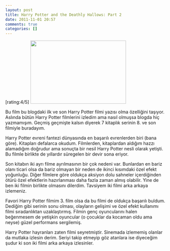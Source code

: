 ```yaml
---
layout: post
title: Harry Potter and the Deathly Hallows: Part 2
date: 2011-11-01 20:57
comments: true
categories: []
---
```

[rating:4/5]
<img class="alignleft size-medium wp-image-2305" title="Harry-Potter-And-The-Deathly-Hallows-2-Trailer-Part-Second-Daniel-Radcliffe-Rupert-Grint-Emma-Watson-Tom-Felton-Ralph-Fiennes-David-Yates" src="http://onurbaykal.com.tr/wp-content/uploads/2011/11/Harry-Potter-And-The-Deathly-Hallows-2-Trailer-Part-Second-Daniel-Radcliffe-Rupert-Grint-Emma-Watson-Tom-Felton-Ralph-Fiennes-David-Yates-300x199.jpg" alt="" width="300" height="199" />

Bu film bu blogdaki ilk ve son Harry Potter filmi yazısı olma özelliğini taşıyor. Aslında bütün Harry Potter filmlerini izledim ama nasıl olmuşsa blogda hiç yazmamışım. Geçmiş geçmişte kalsın diyerek 7 kitaplık serinin 8. ve son filmiyle buradayım.

Harry Potter evreni fantezi dünyasında en başarılı evrenlerden biri (bana göre). Kitapları defalarca okudum. Filmlerden, kitaplardan aldığım hazzı alamadığım doğrudur ama sonuçta bir nesil Harry Potter nesli olarak yetişti. Bu filmle birlikte de yıllardır süregelen bir devir sona eriyor.

Son kitabın iki ayrı filme ayrılmasının bir çok nedeni var. Bunlardan en bariz olanı ticari olsa da bariz olmayan bir neden de ikinci kısımdaki özel efekt yoğunluğu. Diğer filmlere göre oldukça aksiyon dolu sahneler içerdiğinden ötürü özel efektlerin hazırlanması daha fazla zaman almış olabilir. Yine de ben iki filmin birlikte olmasını dilerdim. Tavsiyem iki filmi arka arkaya izlemeniz.

Favori Harry Potter filmim 3. film olsa da bu filmi de oldukça başarılı buldum. Dediğim gibi serinin sonu olması, olayların gelişimi ve özel efekt kullanımı filmi sıradanlıktan uzaklaştırmış. Filmin genç oyuncularını halen beğenmesem de yetişkin oyuncular (o çocuklar da kocaman oldu ama neyse) güzel performans sergilemiş.

Harry Potter hayranları zaten filmi seyretmiştir. Sinemada izlememiş olanlar da mutlaka izlesin derim. Seriyi takip etmeyip göz atanlara ise diyeceğim şudur ki son iki filmi arka arkaya izlesinler.
